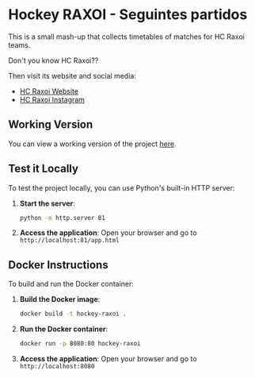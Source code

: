 # Hockey RAXOI - Seguintes partidos

This is a small mash-up that collects timetables of matches for HC Raxoi teams.

Don't you know HC Raxoi??

Then visit its website and social media:

- [HC Raxoi Website](https://raxoi.com/)
- [HC Raxoi Instagram](https://www.instagram.com/hcraxoi/)

## Working Version

You can view a working version of the project [here](https://bit.ly/HCRaxoi).

## Test it Locally

To test the project locally, you can use Python's built-in HTTP server:

1. **Start the server**:
   ```bash
   python -m http.server 81
   ```

2. **Access the application**:
   Open your browser and go to `http://localhost:81/app.html`

## Docker Instructions

To build and run the Docker container:

1. **Build the Docker image**:
   ```bash
   docker build -t hockey-raxoi .
   ```

2. **Run the Docker container**:
   ```bash
   docker run -p 8080:80 hockey-raxoi
   ```

3. **Access the application**:
   Open your browser and go to `http://localhost:8080`
